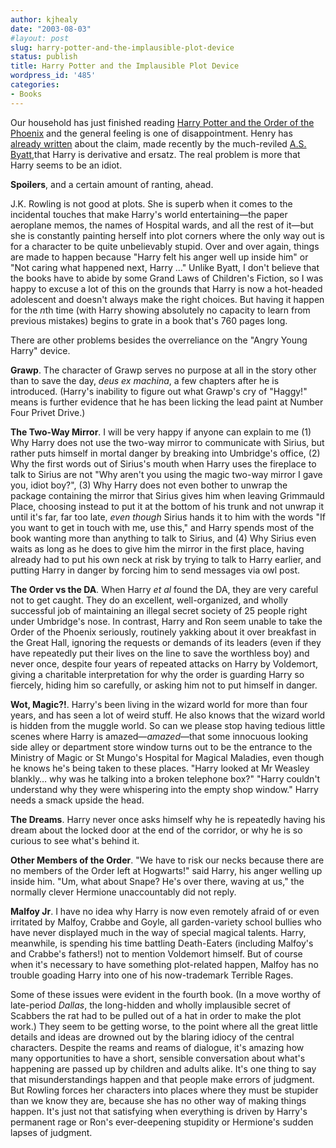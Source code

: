 ```yaml
---
author: kjhealy
date: "2003-08-03"
#layout: post
slug: harry-potter-and-the-implausible-plot-device
status: publish
title: Harry Potter and the Implausible Plot Device
wordpress_id: '485'
categories:
- Books
---
```


Our household has just finished reading [Harry Potter and the Order of the Phoenix](http://www.amazon.com/exec/obidos/ASIN/043935806X/kieranhealysw-20/ref=nosim/) and the general feeling is one of disappointment. Henry has [already written](http://www.crookedtimber.org/archives/000202.html) about the claim, made recently by the much-reviled [A.S. Byatt](http://www.nytimes.com/2003/07/07/opinion/07BYAT.html?th=&pagewanted=print&position=),that Harry is derivative and ersatz. The real problem is more that Harry seems to be an idiot.

**Spoilers**, and a certain amount of ranting, ahead.
 
 J.K. Rowling is not good at plots. She is superb when it comes to the incidental touches that make Harry's world entertaining—the paper aeroplane memos, the names of Hospital wards, and all the rest of it—but she is constantly painting herself into plot corners where the only way out is for a character to be quite unbelievably stupid. Over and over again, things are made to happen because "Harry felt his anger well up inside him" or "Not caring what happened next, Harry …" Unlike Byatt, I don't believe that the books have to abide by some Grand Laws of Children's Fiction, so I was happy to excuse a lot of this on the grounds that Harry is now a hot-headed adolescent and doesn't always make the right choices. But having it happen for the *n*th time (with Harry showing absolutely no capacity to learn from previous mistakes) begins to grate in a book that's 760 pages long.

There are other problems besides the overreliance on the "Angry Young Harry" device.

**Grawp**. The character of Grawp serves no purpose at all in the story other than to save the day, *deus ex machina*, a few chapters after he is introduced. (Harry's inability to figure out what Grawp's cry of "Haggy!" means is further evidence that he has been licking the lead paint at Number Four Privet Drive.)

**The Two-Way Mirror**. I will be very happy if anyone can explain to me (1) Why Harry does not use the two-way mirror to communicate with Sirius, but rather puts himself in mortal danger by breaking into Umbridge's office, (2) Why the first words out of Sirius's mouth when Harry uses the fireplace to talk to Sirius are not "Why aren't you using the magic two-way mirror I gave you, idiot boy?", (3) Why Harry does not even bother to unwrap the package containing the mirror that Sirius gives him when leaving Grimmauld Place, choosing instead to put it at the bottom of his trunk and not unwrap it until it's far, far too late, *even though* Sirius hands it to him with the words "If you want to get in touch with me, use this," and Harry spends most of the book wanting more than anything to talk to Sirius, and (4) Why Sirius even waits as long as he does to give him the mirror in the first place, having already had to put his own neck at risk by trying to talk to Harry earlier, and putting Harry in danger by forcing him to send messages via owl post.

**The Order vs the DA**. When Harry *et al* found the DA, they are very careful not to get caught. They do an excellent, well-organized, and wholly successful job of maintaining an illegal secret society of 25 people right under Umbridge's nose. In contrast, Harry and Ron seem unable to take the Order of the Phoenix seriously, routinely yakking about it over breakfast in the Great Hall, ignoring the requests or demands of its leaders (even if they have repeatedly put their lives on the line to save the worthless boy) and never once, despite four years of repeated attacks on Harry by Voldemort, giving a charitable interpretation for why the order is guarding Harry so fiercely, hiding him so carefully, or asking him not to put himself in danger.

**Wot, Magic?!**. Harry's been living in the wizard world for more than four years, and has seen a lot of weird stuff. He also knows that the wizard world is hidden from the muggle world. So can we please stop having tedious little scenes where Harry is amazed—*amazed*—that some innocuous looking side alley or department store window turns out to be the entrance to the Ministry of Magic or St Mungo's Hospital for Magical Maladies, even though he knows he's being taken to these places. "Harry looked at Mr Weasley blankly… why was he talking into a broken telephone box?" "Harry couldn't understand why they were whispering into the empty shop window." Harry needs a smack upside the head.

**The Dreams**. Harry never once asks himself why he is repeatedly having his dream about the locked door at the end of the corridor, or why he is so curious to see what's behind it.

**Other Members of the Order**. "We have to risk our necks because there are no members of the Order left at Hogwarts!" said Harry, his anger welling up inside him. "Um, what about Snape? He's over there, waving at us," the normally clever Hermione unaccountably did not reply.

**Malfoy Jr**. I have no idea why Harry is now even remotely afraid of or even irritated by Malfoy, Crabbe and Goyle, all garden-variety school bullies who have never displayed much in the way of special magical talents. Harry, meanwhile, is spending his time battling Death-Eaters (including Malfoy's and Crabbe's fathers!) not to mention Voldemort himself. But of course when it's necessary to have something plot-related happen, Malfoy has no trouble goading Harry into one of his now-trademark Terrible Rages.

Some of these issues were evident in the fourth book. (In a move worthy of late-period *Dallas*, the long-hidden and wholly implausible secret of Scabbers the rat had to be pulled out of a hat in order to make the plot work.) They seem to be getting worse, to the point where all the great little details and ideas are drowned out by the blaring idiocy of the central characters. Despite the reams and reams of dialogue, it's amazing how many opportunities to have a short, sensible conversation about what's happening are passed up by children and adults alike. It's one thing to say that misunderstandings happen and that people make errors of judgment. But Rowling forces her characters into places where they must be stupider than we know they are, because she has no other way of making things happen. It's just not that satisfying when everything is driven by Harry's permanent rage or Ron's ever-deepening stupidity or Hermione's sudden lapses of judgment.
